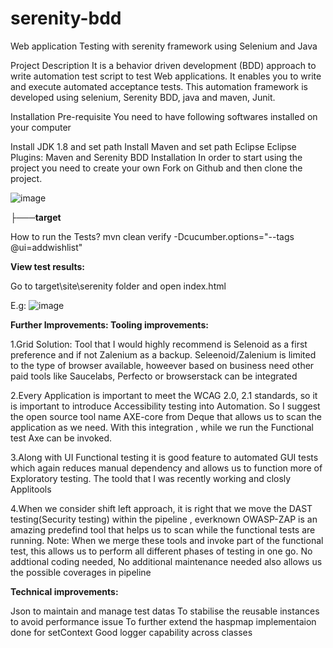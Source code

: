 # serenity-bdd

Web application Testing with serenity framework using Selenium and Java

Project Description It is a behavior driven development (BDD) approach to write automation test script to test Web applications. It enables you to write and execute automated acceptance tests. This automation framework is developed using selenium, Serenity BDD, java and maven, Junit.

Installation Pre-requisite You need to have following softwares installed on your computer

Install JDK 1.8 and set path Install Maven and set path Eclipse Eclipse Plugins: Maven and Serenity BDD Installation In order to start using the project you need to create your own Fork on Github and then clone the project.

![image](https://user-images.githubusercontent.com/15683764/129185173-f118f581-85ba-404d-8865-1345f5ca0bc7.png)


**├───target**

How to run the Tests? mvn clean verify -Dcucumber.options="--tags @ui=addwishlist"

**View test results:**

Go to target\site\serenity folder and open index.html

E.g: 
![image](https://user-images.githubusercontent.com/15683764/129185591-3a1da516-c5cb-4a49-8a26-c58f0c19f65e.png)


**Further Improvements: Tooling improvements:**

1.Grid Solution: Tool that I would highly recommend is Selenoid as a first preference and if not Zalenium as a backup. Seleenoid/Zalenium is limited to the type of browser available, howeever based on business need other paid tools like Saucelabs, Perfecto or browserstack can be integrated

2.Every Application is important to meet the WCAG 2.0, 2.1 standards, so it is important to introduce Accessibility testing into Automation. So I suggest the open source tool name AXE-core from Deque that allows us to scan the application as we need. With this integration , while we run the Functional test Axe can be invoked.

3.Along with UI Functional testing it is good feature to automated GUI tests which again reduces manual dependency and allows us to function more of Exploratory testing. The toold that I was recently working and closly Applitools

4.When we consider shift left approach, it is right that we move the DAST testing(Security testing) within the pipeline , everknown OWASP-ZAP is an amazing predefind tool that helps us to scan while the functional tests are running. Note: When we merge these tools and invoke part of the functional test, this allows us to perform all different phases of testing in one go. No addtional coding needed, No additional maintenance needed also allows us the possible coverages in pipeline


**Technical improvements:**

Json to maintain and manage test datas
To stabilise the reusable instances to avoid performance issue
To further extend the haspmap implementaion done for setContext
Good logger capability across classes
